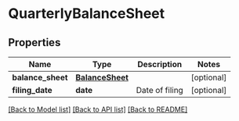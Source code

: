 # QuarterlyBalanceSheet

## Properties
Name | Type | Description | Notes
------------ | ------------- | ------------- | -------------
**balance_sheet** | [**BalanceSheet**](BalanceSheet.md) |  | [optional] 
**filing_date** | **date** | Date of filing | [optional] 

[[Back to Model list]](../README.md#documentation-for-models) [[Back to API list]](../README.md#documentation-for-api-endpoints) [[Back to README]](../README.md)


